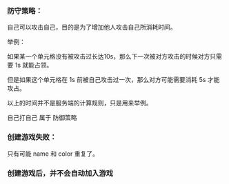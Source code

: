 ### 防守策略：

自己可以攻击自己，目的是为了增加他人攻击自己所消耗时间。

举例：

如果某一个单元格没有被攻击过长达10s，那么下一次被对方攻击的时候对方只需要 1s 就能占领。

但是如果这个单元格在 1s 前被自己攻击过一次，那么对方可能需要消耗 5s 才能攻占。

以上的时间并不是服务端的计算规则，只是用来举例。

自己打自己 属于 防御策略


### 创建游戏失败：

只有可能 name 和 color 重复了。


### 创建游戏后，并不会自动加入游戏

